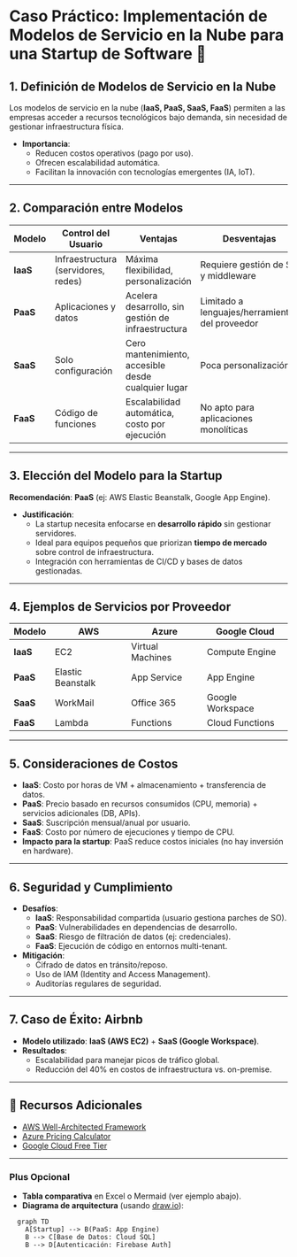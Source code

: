# Caso Práctico: Implementación de Modelos de Servicio en la Nube para una Startup de Software 🚀

## **1. Definición de Modelos de Servicio en la Nube**  
Los modelos de servicio en la nube (**IaaS, PaaS, SaaS, FaaS**) permiten a las empresas acceder a recursos tecnológicos bajo demanda, sin necesidad de gestionar infraestructura física.  
- **Importancia**:  
  - Reducen costos operativos (pago por uso).  
  - Ofrecen escalabilidad automática.  
  - Facilitan la innovación con tecnologías emergentes (IA, IoT).  

---

## **2. Comparación entre Modelos**  

| Modelo | Control del Usuario | Ventajas | Desventajas |  
|--------|---------------------|----------|-------------|  
| **IaaS** | Infraestructura (servidores, redes) | Máxima flexibilidad, personalización | Requiere gestión de SO y middleware |  
| **PaaS** | Aplicaciones y datos | Acelera desarrollo, sin gestión de infraestructura | Limitado a lenguajes/herramientas del proveedor |  
| **SaaS** | Solo configuración | Cero mantenimiento, accesible desde cualquier lugar | Poca personalización |  
| **FaaS** | Código de funciones | Escalabilidad automática, costo por ejecución | No apto para aplicaciones monolíticas |  

---

## **3. Elección del Modelo para la Startup**  
**Recomendación**: **PaaS** (ej: AWS Elastic Beanstalk, Google App Engine).  
- **Justificación**:  
  - La startup necesita enfocarse en **desarrollo rápido** sin gestionar servidores.  
  - Ideal para equipos pequeños que priorizan **tiempo de mercado** sobre control de infraestructura.  
  - Integración con herramientas de CI/CD y bases de datos gestionadas.  

---

## **4. Ejemplos de Servicios por Proveedor**  

| Modelo | AWS | Azure | Google Cloud |  
|--------|-----|-------|-------------|  
| **IaaS** | EC2 | Virtual Machines | Compute Engine |  
| **PaaS** | Elastic Beanstalk | App Service | App Engine |  
| **SaaS** | WorkMail | Office 365 | Google Workspace |  
| **FaaS** | Lambda | Functions | Cloud Functions |  

---

## **5. Consideraciones de Costos**  
- **IaaS**: Costo por horas de VM + almacenamiento + transferencia de datos.  
- **PaaS**: Precio basado en recursos consumidos (CPU, memoria) + servicios adicionales (DB, APIs).  
- **SaaS**: Suscripción mensual/anual por usuario.  
- **FaaS**: Costo por número de ejecuciones y tiempo de CPU.  
- **Impacto para la startup**: PaaS reduce costos iniciales (no hay inversión en hardware).  

---

## **6. Seguridad y Cumplimiento**  
- **Desafíos**:  
  - **IaaS**: Responsabilidad compartida (usuario gestiona parches de SO).  
  - **PaaS**: Vulnerabilidades en dependencias de desarrollo.  
  - **SaaS**: Riesgo de filtración de datos (ej: credenciales).  
  - **FaaS**: Ejecución de código en entornos multi-tenant.  
- **Mitigación**:  
  - Cifrado de datos en tránsito/reposo.  
  - Uso de IAM (Identity and Access Management).  
  - Auditorías regulares de seguridad.  

---

## **7. Caso de Éxito: Airbnb**  
- **Modelo utilizado**: **IaaS (AWS EC2)** + **SaaS (Google Workspace)**.  
- **Resultados**:  
  - Escalabilidad para manejar picos de tráfico global.  
  - Reducción del 40% en costos de infraestructura vs. on-premise.  

---

## **📌 Recursos Adicionales**  
- [AWS Well-Architected Framework](https://aws.amazon.com/architecture/well-architected/)  
- [Azure Pricing Calculator](https://azure.microsoft.com/en-us/pricing/calculator/)  
- [Google Cloud Free Tier](https://cloud.google.com/free)  

---

### **Plus Opcional**  
- **Tabla comparativa** en Excel o Mermaid (ver ejemplo abajo).  
- **Diagrama de arquitectura** (usando [draw.io](https://draw.io)):  
```mermaid  
  graph TD  
    A[Startup] --> B(PaaS: App Engine)  
    B --> C[Base de Datos: Cloud SQL]  
    B --> D[Autenticación: Firebase Auth]
```